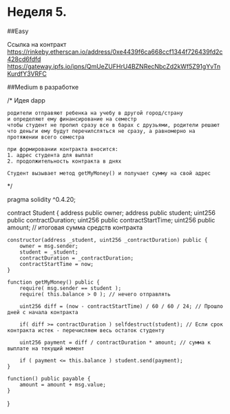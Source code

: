 # Неделя 5. 

##Easy

Ссылка на контракт https://rinkeby.etherscan.io/address/0xe4439f6ca668ccf1344f726439fd2c428cd6fdfd
https://gateway.ipfs.io/ipns/QmUeZUFHrU4BZNRecNbcZd2kWf5Z91gYvTnKurdfY3VRFC


##Medium
в разработке

/*
	Идея dapp

	родители отправяют ребенка на учебу в другой город/страну
	и определяют ему финансирование на семестр
	чтобы студент не пропил сразу все в барах с друзьями, родители решают 
	что деньги ему будут перечилсляться не сразу, а равномерно на протяжении всего семестра

	при формировании контракта вносится:
	1. адрес студента для выплат
	2. продолжительность контракта в днях

	Студент вызывает метод getMyMoney() и получает сумму на свой адрес 

*/

pragma solidity ^0.4.20;

contract Student {
    address public owner;
    address public student;
    uint256 public contractDuration;
    uint256 public contractStartTime;
    uint256 public amount; // итоговая сумма средств контракта

    constructor(address _student, uint256 _contractDuration) public {
        owner = msg.sender;
        student = _student;
        contractDuration = _contractDuration;
        contractStartTime = now;
    }

    function getMyMoney() public {
    	require( msg.sender == student );
    	require( this.balance > 0 ); // нечего отправлять

    	uint256 diff = (now - contractStartTime) / 60 / 60 / 24; // Прошло дней с начала контракта

    	if( diff >= contractDuration ) selfdestruct(student); // Если срок контракта истек - перечисляем весь остаток студенту

    	uint256 payment = diff / contractDuration * amount; // сумма к выплате на текущий момент

    	if ( payment <= this.balance ) student.send(payment);
    }

    function() public payable {
    	amount = amount + msg.value;
    }
}